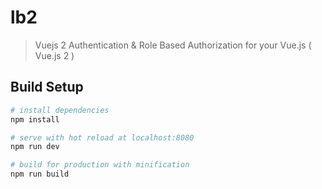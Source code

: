 # lb2

> Vuejs 2 Authentication & Role Based Authorization for your Vue.js ( Vue.js 2 )


## Build Setup

``` bash
# install dependencies
npm install

# serve with hot reload at localhost:8080
npm run dev

# build for production with minification
npm run build 

